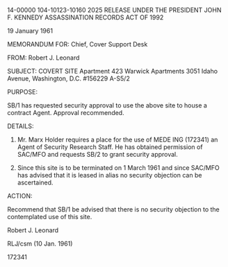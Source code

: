 14-00000
104-10123-10160
2025 RELEASE UNDER THE PRESIDENT JOHN F. KENNEDY ASSASSINATION RECORDS ACT OF 1992

19 January 1961

MEMORANDUM FOR: Chief, Cover Support Desk

FROM: Robert J. Leonard

SUBJECT: COVERT SITE
Apartment 423
Warwick Apartments
3051 Idaho Avenue, Washington, D.C.
#156229 A-S5/2

PURPOSE:

SB/1 has requested security approval to use the above site to house a contract Agent. Approval recommended.

DETAILS:

1. Mr. Marx Holder requires a place for the use of MEDE ING (172341) an Agent of Security Research Staff. He has obtained permission of SAC/MFO and requests SB/2 to grant security approval.

2. Since this site is to be terminated on 1 March 1961 and since SAC/MFO has advised that it is leased in alias no security objection can be ascertained.

ACTION:

Recommend that SB/1 be advised that there is no security objection to the contemplated use of this site.

Robert J. Leonard

RLJ/csm (10 Jan. 1961)

172341
